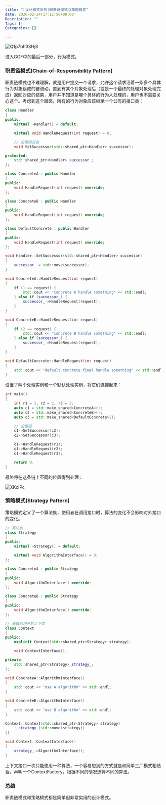 ```yaml
---
title: "[设计模式系列]职责链模式与策略模式"
date: 2020-02-24T17:12:56+08:00
Description: ""
Tags: []
Categories: []

---
```


![Q1p7bh3SHj8](https://cdn.jsdelivr.net/gh/chongg039/blog-pic-repo@master/uPic/Q1p7bh3SHj8.jpg#center)

进入GOF中的最后一部分，行为模式。

### 职责链模式(Chain-of-Responsibility Pattern)

职责链模式也不难理解，就是用户提交一个请求，允许这个请求沿着一条多个具体行为对象组成的链流动，直到有某个对象处理后（或是一个最终的处理对象处理完成）返回对应的结果，用户并不知道是哪个具体的行为人处理的，用户也不需要关心这个。考虑到这个层面，所有的行为对象应该继承一个公有的接口类：

```c++
class Handler
{
public:
    virtual ~Handler() = default;

    virtual void HandleRequest(int request) = 0;

    // 设置继任者
    void SetSuccessor(std::shared_ptr<Handler> successor);

protected:
    std::shared_ptr<Handler> successor_;
};

class ConcreteA : public Handler
{
public:
    void HandleRequest(int request) override;
};

class ConcreteB : public Handler
{
public:
    void HandleRequest(int request) override;
};

class DefaultConcrete : public Handler
{
public:
    void HandleRequest(int request) override;
};

void Handler::SetSuccessor(std::shared_ptr<Handler> successor)
{
    successor_ = std::move(successor);
}

void ConcreteA::HandleRequest(int request)
{
    if (1 == request) {
        std::cout << "concrete A handle something" << std::endl;
    } else if (successor_) {
        successor_->HandleRequest(request);
    }
}

void ConcreteB::HandleRequest(int request)
{
    if (2 == request) {
        std::cout << "concrete B handle something" << std::endl;
    } else if (successor_) {
        successor_->HandleRequest(request);
    }
}

void DefaultConcrete::HandleRequest(int request)
{
    std::cout << "default concrete final handle something" << std::endl;
}
```

设置了两个处理实例和一个默认处理实例，将它们连接起来：

```c++
int main()
{
    int r1 = 1, r2 = 2, r3 = 3;
    auto c1 = std::make_shared<ConcreteA>();
    auto c2 = std::make_shared<ConcreteB>();
    auto c3 = std::make_shared<DefaultConcrete>();

    // 设置链
    c1->SetSuccessor(c2);
    c2->SetSuccessor(c3);

    c1->HandleRequest(r1);
    c1->HandleRequest(r2);
    c1->HandleRequest(r3);

    return 0;
}
```

最终将在这条链上不同的位置得到处理：

![XKcIPc](https://cdn.jsdelivr.net/gh/chongg039/blog-pic-repo@master/uPic/XKcIPc.png#center)

### 策略模式(Strategy Pattern)

策略模式定义了一个算法族，使用者在调用接口时，算法的变化不会影响对外接口的变化。

```c++
// 算法族
class Strategy
{
public:
    virtual ~Strategy() = default;

    virtual void AlgorithmInterface() = 0;
};

class ConcreteA : public Strategy
{
public:
    void AlgorithmInterface() override;
};

class ConcreteB : public Strategy
{
public:
    void AlgorithmInterface() override;
};

// 暴露给用户的上下文
class Context
{
public:
    explicit Context(std::shared_ptr<Strategy> strategy);

    void ContextInterface();

private:
    std::shared_ptr<Strategy> strategy_;
};

void ConcreteA::AlgorithmInterface()
{
    std::cout << "use A algorithm" << std::endl;
}

void ConcreteB::AlgorithmInterface()
{
    std::cout << "use B algorithm" << std::endl;
}

Context::Context(std::shared_ptr<Strategy> strategy)
    : strategy_(std::move(strategy))
{}

void Context::ContextInterface()
{
    strategy_->AlgorithmInterface();
}
```

上下文接口一次只能使用一种算法，一个容易想到的方式就是和简单工厂模式相结合，声明一个ContextFactory，根据不同的情况选择不同的算法。

### 总结

职责链模式和策略模式都是简单但非常实用的设计模式。